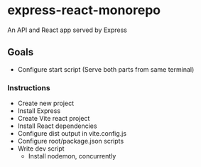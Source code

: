 # express-react-monorepo

An API and React app served by Express

## Goals

-  Configure start script (Serve both parts from same terminal)

### Instructions

-  Create new project
-  Install Express
-  Create Vite react project
-  Install React dependencies
-  Configure dist output in vite.config.js
-  Configure root/package.json scripts
-  Write dev script
   -  Install nodemon, concurrently
